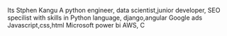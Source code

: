 Its Stphen Kangu 
A python engineer, data scientist,junior developer, SEO specilist with skills in
Python language, django,angular
Google ads
Javascript,css,html
Microsoft power bi
AWS, 
C
